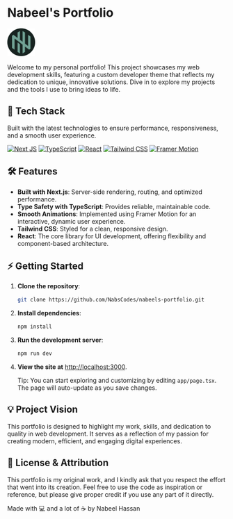 # Nabeel's Portfolio

<img src="/app/icon.png" height="64" alt="Logo" />

Welcome to my personal portfolio! This project showcases my web development skills, featuring a custom developer theme that reflects my dedication to unique, innovative solutions. Dive in to explore my projects and the tools I use to bring ideas to life.

## 🌟 Tech Stack

Built with the latest technologies to ensure performance, responsiveness, and a smooth user experience.

[![Next JS](https://img.shields.io/badge/Next.js-black?style=for-the-badge&logo=next.js&logoColor=white)](https://nextjs.org)
[![TypeScript](https://img.shields.io/badge/TypeScript-blue?style=for-the-badge&logo=typescript&logoColor=white)](https://www.typescriptlang.org/)
[![React](https://img.shields.io/badge/React-20232A?style=for-the-badge&logo=react&logoColor=61DAFB)](https://reactjs.org/)
[![Tailwind CSS](https://img.shields.io/badge/TailwindCSS-38B2AC?style=for-the-badge&logo=tailwind-css&logoColor=white)](https://tailwindcss.com/)
[![Framer Motion](https://img.shields.io/badge/Framer%20Motion-0055FF?style=for-the-badge&logo=framer&logoColor=white)](https://www.framer.com/motion/)

## 🛠 Features

- **Built with Next.js**: Server-side rendering, routing, and optimized performance.
- **Type Safety with TypeScript**: Provides reliable, maintainable code.
- **Smooth Animations**: Implemented using Framer Motion for an interactive, dynamic user experience.
- **Tailwind CSS**: Styled for a clean, responsive design.
- **React**: The core library for UI development, offering flexibility and component-based architecture.

## ⚡️ Getting Started

1. **Clone the repository**:

   ```bash
   git clone https://github.com/NabsCodes/nabeels-portfolio.git
   ```

2. **Install dependencies**:

   ```bash
   npm install
   ```

3. **Run the development server**:

   ```bash
   npm run dev
   ```

4. **View the site at** [http://localhost:3000](http://localhost:3000).

   Tip: You can start exploring and customizing by editing `app/page.tsx`. The page will auto-update as you save changes.

## 💡 Project Vision

This portfolio is designed to highlight my work, skills, and dedication to quality in web development. It serves as a reflection of my passion for creating modern, efficient, and engaging digital experiences.

## 📜 License & Attribution

This portfolio is my original work, and I kindly ask that you respect the effort that went into its creation. Feel free to use the code as inspiration or reference, but please give proper credit if you use any part of it directly.

Made with 💻 and a lot of ☕ by Nabeel Hassan

